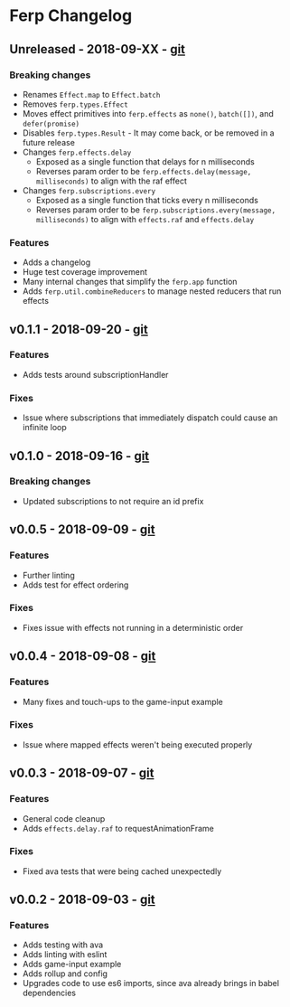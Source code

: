 # Ferp Changelog

## Unreleased - 2018-09-XX - [git](#https://github.com/mrozbarry/ferp/compare/619723b8b35676acaa1196629c35331bcb978b0f...todo)

### Breaking changes

 - Renames `Effect.map` to `Effect.batch`
 - Removes `ferp.types.Effect`
 - Moves effect primitives into `ferp.effects` as `none()`, `batch([])`, and `defer(promise)`
 - Disables `ferp.types.Result` - It may come back, or be removed in a future release
 - Changes `ferp.effects.delay`
   - Exposed as a single function that delays for n milliseconds
   - Reverses param order to be `ferp.effects.delay(message, milliseconds)` to align with the raf effect
 - Changes `ferp.subscriptions.every`
   - Exposed as a single function that ticks every n milliseconds
   - Reverses param order to be `ferp.subscriptions.every(message, milliseconds)` to align with `effects.raf` and `effects.delay`

### Features

 - Adds a changelog
 - Huge test coverage improvement
 - Many internal changes that simplify the `ferp.app` function
 - Adds `ferp.util.combineReducers` to manage nested reducers that run effects


## v0.1.1 - 2018-09-20 - [git](https://github.com/mrozbarry/ferp/compare/4e1dbd1e8e82c8197be87ee59c7de827a6ca4741...619723b8b35676acaa1196629c35331bcb978b0f)

### Features

 - Adds tests around subscriptionHandler

### Fixes

 - Issue where subscriptions that immediately dispatch could cause an infinite loop


## v0.1.0 - 2018-09-16 - [git](https://github.com/mrozbarry/ferp/compare/da884fdcfeb8746af2e5b366cc1a7395c64f103d...4e1dbd1e8e82c8197be87ee59c7de827a6ca4741)

### Breaking changes

 - Updated subscriptions to not require an id prefix


## v0.0.5 - 2018-09-09 - [git](https://github.com/mrozbarry/ferp/compare/9a51d0da69d68ddbbe2f86dbb325bb0e7f2e1e4e...da884fdcfeb8746af2e5b366cc1a7395c64f103d)

### Features

 - Further linting
 - Adds test for effect ordering

### Fixes

 - Fixes issue with effects not running in a deterministic order


## v0.0.4 - 2018-09-08 - [git](https://github.com/mrozbarry/ferp/compare/4053daee2e434a9a66ad88d9de056e9d2621243b...9a51d0da69d68ddbbe2f86dbb325bb0e7f2e1e4e)

### Features

 - Many fixes and touch-ups to the game-input example

### Fixes

 - Issue where mapped effects weren't being executed properly


## v0.0.3 - 2018-09-07 - [git](https://github.com/mrozbarry/ferp/compare/1efebd9c67e9ab76c4c44c63d2ab021af1cd2f96...4053daee2e434a9a66ad88d9de056e9d2621243b)

### Features

 - General code cleanup
 - Adds `effects.delay.raf` to requestAnimationFrame

### Fixes

 - Fixed ava tests that were being cached unexpectedly


## v0.0.2 - 2018-09-03 - [git](https://github.com/mrozbarry/ferp/compare/6b9a97ac89f8496a2efe865ea9197bcdf9856da3...1efebd9c67e9ab76c4c44c63d2ab021af1cd2f96)

### Features

 - Adds testing with ava
 - Adds linting with eslint
 - Adds game-input example
 - Adds rollup and config
 - Upgrades code to use es6 imports, since ava already brings in babel dependencies
